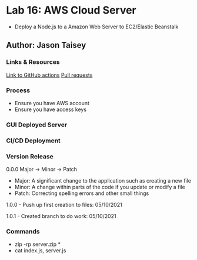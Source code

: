 # Lab 16: AWS Cloud Server

- Deploy a Node.js to a Amazon Web Server to EC2/Elastic Beanstalk

## Author: Jason Taisey

### Links & Resources

[Link to GitHub actions](https://github.com/JTaisey389/cloud-server/actions/new)
[Pull requests](https://github.com/JTaisey389/cloud-server/pulls)

### Process

- Ensure you have AWS account
- Ensure you have access keys

### GUI Deployed Server

### CI/CD Deployment

### Version Release

0.0.0
Major -> Minor -> Patch

- Major: A significant change to the application such as creating a new file
- Minor: A change within parts of the code if you update or modify a file
- Patch: Correcting spelling errors and other small things

1.0.0 - Push up first creation to files: 05/10/2021

1.0.1 - Created branch to do work: 05/10/2021

### Commands

- zip -rp server.zip *
- cat index.js, server.js

